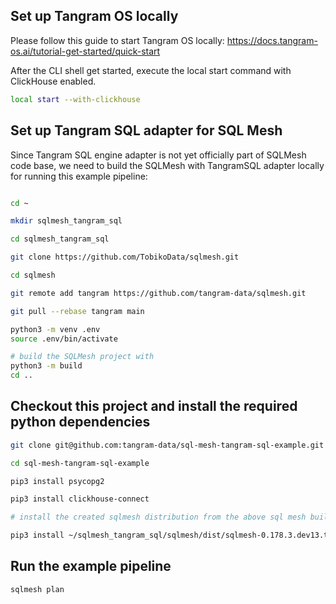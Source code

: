 ## Set up Tangram OS locally

Please follow this guide to start Tangram OS locally: https://docs.tangram-os.ai/tutorial-get-started/quick-start

After the CLI shell get started, execute the local start command with ClickHouse enabled.

```bash
local start --with-clickhouse
```

## Set up Tangram SQL adapter for SQL Mesh

Since Tangram SQL engine adapter is not yet officially part of SQLMesh code base, we need to build the SQLMesh with TangramSQL adapter locally for running this example pipeline:

```bash

cd ~

mkdir sqlmesh_tangram_sql

cd sqlmesh_tangram_sql

git clone https://github.com/TobikoData/sqlmesh.git

cd sqlmesh

git remote add tangram https://github.com/tangram-data/sqlmesh.git

git pull --rebase tangram main

python3 -m venv .env
source .env/bin/activate

# build the SQLMesh project with
python3 -m build
cd ..
```

## Checkout this project and install the required python dependencies

```bash
git clone git@github.com:tangram-data/sql-mesh-tangram-sql-example.git

cd sql-mesh-tangram-sql-example

pip3 install psycopg2

pip3 install clickhouse-connect

# install the created sqlmesh distribution from the above sql mesh build

pip3 install ~/sqlmesh_tangram_sql/sqlmesh/dist/sqlmesh-0.178.3.dev13.tar.gz

```

## Run the example pipeline

```bash
sqlmesh plan
```
